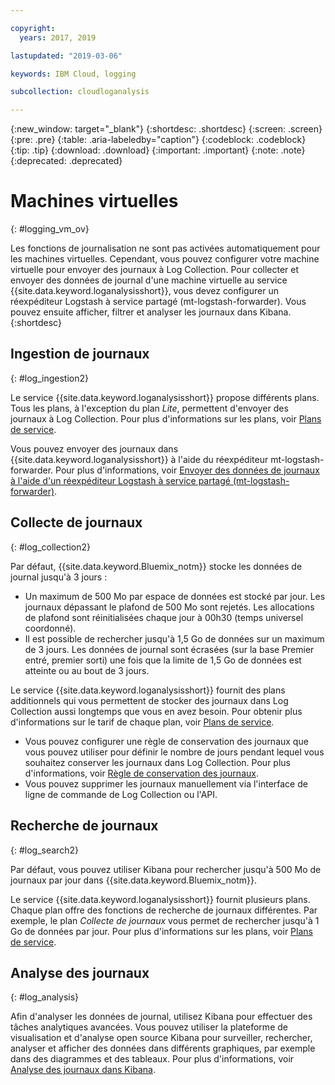 ```yaml
---

copyright:
  years: 2017, 2019

lastupdated: "2019-03-06"

keywords: IBM Cloud, logging

subcollection: cloudloganalysis

---
```


{:new_window: target="_blank"}
{:shortdesc: .shortdesc}
{:screen: .screen}
{:pre: .pre}
{:table: .aria-labeledby="caption"}
{:codeblock: .codeblock}
{:tip: .tip}
{:download: .download}
{:important: .important}
{:note: .note}
{:deprecated: .deprecated}

# Machines virtuelles
{: #logging_vm_ov}

Les fonctions de journalisation ne sont pas activées automatiquement pour les machines virtuelles. Cependant, vous pouvez configurer votre machine virtuelle pour envoyer des journaux à Log Collection. Pour collecter et envoyer des données de journal d'une machine virtuelle au service {{site.data.keyword.loganalysisshort}}, vous devez configurer un
réexpéditeur Logstash à service partagé (mt-logstash-forwarder). Vous pouvez ensuite afficher, filtrer et analyser les journaux dans Kibana.
{:shortdesc}


## Ingestion de journaux
{: #log_ingestion2}

Le service {{site.data.keyword.loganalysisshort}} propose différents plans. Tous les
plans, à l'exception du plan *Lite*, permettent d'envoyer des journaux à Log Collection. Pour plus d'informations sur les plans, voir
[Plans de service](/docs/services/CloudLogAnalysis?topic=cloudloganalysis-log_analysis_ov#plans).

Vous pouvez envoyer des journaux dans {{site.data.keyword.loganalysisshort}} à l'aide du réexpéditeur mt-logstash-forwarder. Pour plus d'informations, voir [Envoyer des données de journaux à l'aide d'un réexpéditeur Logstash à service partagé (mt-logstash-forwarder)](/docs/services/CloudLogAnalysis/how-to/send-data?topic=cloudloganalysis-send_data_mt#send_data_mt).


## Collecte de journaux
{: #log_collection2}

Par défaut, {{site.data.keyword.Bluemix_notm}} stocke les données de journal jusqu'à 3 jours :   

* Un maximum de 500 Mo par espace de données est stocké par jour. Les journaux dépassant le plafond de 500 Mo sont rejetés. Les allocations de plafond sont réinitialisées chaque jour à
00h30 (temps universel coordonné).
* Il est possible de rechercher jusqu'à 1,5 Go de données sur un maximum de 3 jours. Les données de journal sont écrasées (sur la base Premier entré, premier sorti) une fois que la
limite de 1,5 Go de données est atteinte ou au bout de 3 jours.

Le service {{site.data.keyword.loganalysisshort}} fournit des plans additionnels qui vous permettent de stocker des journaux dans Log Collection aussi longtemps que vous
en avez besoin. Pour obtenir plus d'informations sur le tarif de chaque plan, voir [Plans de service](/docs/services/CloudLogAnalysis?topic=cloudloganalysis-log_analysis_ov#plans).

* Vous pouvez configurer une règle de conservation des journaux que vous pouvez utiliser pour définir le nombre de jours pendant lequel vous souhaitez conserver les journaux dans Log Collection. Pour plus d'informations, voir [Règle de conservation des journaux](/docs/services/CloudLogAnalysis?topic=cloudloganalysis-manage_logs#log_retention_policy).
* Vous pouvez supprimer les journaux manuellement via l'interface de ligne de commande de Log Collection ou l'API.


## Recherche de journaux
{: #log_search2}

Par défaut, vous pouvez utiliser Kibana pour rechercher jusqu'à 500 Mo de journaux par jour dans {{site.data.keyword.Bluemix_notm}}. 

Le service {{site.data.keyword.loganalysisshort}} fournit plusieurs plans. Chaque plan offre des fonctions de recherche de journaux différentes. Par exemple, le plan
*Collecte de journaux* vous permet de rechercher jusqu'à 1 Go de données par jour. Pour plus d'informations sur les plans, voir
[Plans de service](/docs/services/CloudLogAnalysis?topic=cloudloganalysis-log_analysis_ov#plans).


## Analyse des journaux
{: #log_analysis}

Afin d'analyser les données de journal, utilisez Kibana pour effectuer des tâches analytiques avancées. Vous pouvez utiliser la plateforme de visualisation et d'analyse open source Kibana pour surveiller, rechercher, analyser et afficher des données dans différents graphiques, par exemple dans des diagrammes et des tableaux. Pour plus d'informations, voir [Analyse des journaux dans Kibana](/docs/services/CloudLogAnalysis/kibana?topic=cloudloganalysis-analyzing_logs_Kibana#analyzing_logs_Kibana).
